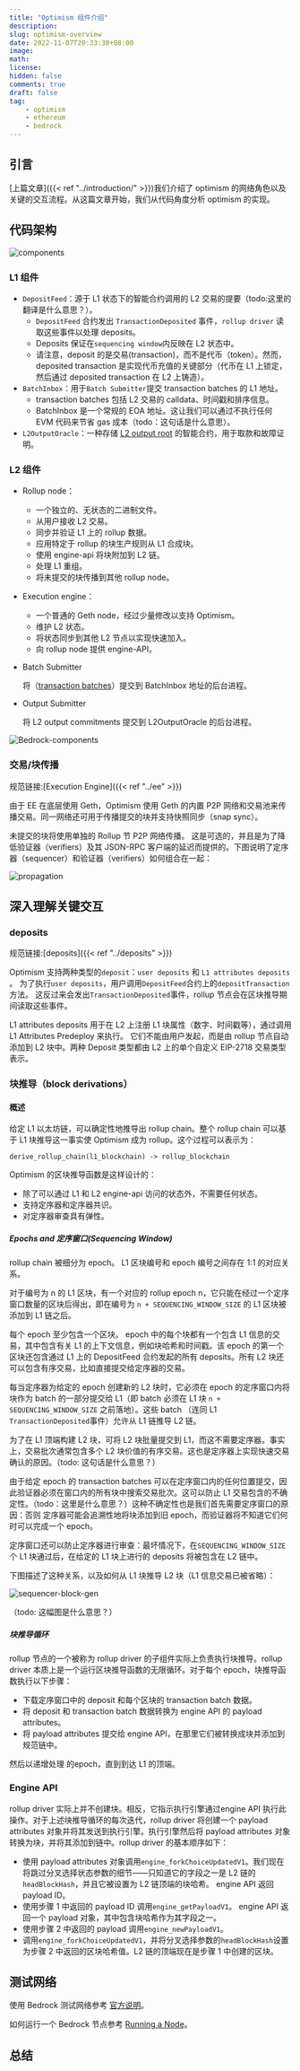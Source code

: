 ```yaml
---
title: "Optimism 组件介绍"
description:
slug: optimism-overview
date: 2022-11-07T20:33:30+08:00
image:
math:
license:
hidden: false
comments: true
draft: false
tag:
    - optimism
    - ethereum
    - bedrock
---
```


## 引言

[上篇文章]({{< ref "../introduction/" >}})我们介绍了 optimism 的网络角色以及关键的交互流程。从这篇文章开始，我们从代码角度分析 optimism 的实现。

## 代码架构

![components](components.png)

### L1 组件

+ `DepositFeed`：源于 L1 状态下的智能合约调用的 L2 交易的提要（todo:这里的翻译是什么意思？）。
  + `DepositFeed` 合约发出 `TransactionDeposited` 事件，`rollup driver` 读取这些事件以处理 deposits。
  + Deposits 保证在`sequencing window`内反映在 L2 状态中。
  + 请注意，deposit 的是交易(transaction)，而不是代币（token）。然而，deposited transaction 是实现代币充值的关键部分（代币在 L1 上锁定，然后通过 deposited transaction 在 L2 上铸造）。
+ `BatchInbox`：用于`Batch Submitter`提交 transaction batches 的 L1 地址。
  + transaction batches 包括 L2 交易的 calldata、时间戳和排序信息。
  + BatchInbox 是一个常规的 EOA 地址。这让我们可以通过不执行任何 EVM 代码来节省 gas 成本（todo：这句话是什么意思）。
+ `L2OutputOracle`：一种存储 [L2 output root](https://github.com/ethereum-optimism/optimism/blob/develop/specs/glossary.md#l2-output) 的智能合约，用于取款和故障证明。

### L2 组件

+ Rollup node：
  + 一个独立的、无状态的二进制文件。
  + 从用户接收 L2 交易。
  + 同步并验证 L1 上的 rollup 数据。
  + 应用特定于 rollup 的块生产规则从 L1 合成块。
  + 使用 engine-api 将块附加到 L2 链。
  + 处理 L1 重组。
  + 将未提交的块传播到其他 rollup node。

+ Execution engine：
  + 一个普通的 Geth node，经过少量修改以支持 Optimism。
  + 维护 L2 状态。
  + 将状态同步到其他 L2 节点以实现快速加入。
  + 向 rollup node 提供 engine-API。

+ Batch Submitter

  将（[transaction batches](https://github.com/ethereum-optimism/optimism/blob/develop/specs/glossary.md#sequencer-batch)）提交到 BatchInbox 地址的后台进程。

+ Output Submitter

  将 L2 output commitments 提交到 L2OutputOracle 的后台进程。

![Bedrock-components](Bedrock-components.png)

### 交易/块传播

规范链接:[Execution Engine]({{< ref "../ee" >}})

由于 EE 在底层使用 Geth，Optimism 使用 Geth 的内置 P2P 网络和交易池来传播交易。同一网络还可用于传播提交的块并支持快照同步（snap sync）。

未提交的块将使用单独的 Rollup 节 P2P 网络传播。 这是可选的，并且是为了降低验证器（verifiers）及其 JSON-RPC 客户端的延迟而提供的。下图说明了定序器（sequencer）和验证器（verifiers）如何组合在一起：

![propagation](propagation.png)

## 深入理解关键交互

### deposits

规范链接:[deposits]({{< ref "../deposits" >}})

Optimism 支持两种类型的`deposit`：`user deposits` 和 `L1 attributes deposits` 。 为了执行`user deposits`，用户调用`DepositFeed`合约上的`depositTransaction` 方法。 这反过来会发出`TransactionDeposited`事件，rollup 节点会在区块推导期间读取这些事件。

L1 attributes deposits 用于在 L2 上注册 L1 块属性（数字、时间戳等），通过调用 L1 Attributes Predeploy 来执行。 它们不能由用户发起，而是由 rollup 节点自动添加到 L2 块中。两种 Deposit 类型都由 L2 上的单个自定义 EIP-2718 交易类型表示。

### 块推导（block derivations）

#### 概述

给定 L1 以太坊链，可以确定性地推导出 rollup chain。整个 rollup chain 可以基于 L1 块推导这一事实使 Optimism 成为 rollup。这个过程可以表示为：

`derive_rollup_chain(l1_blockchain) -> rollup_blockchain`

Optimism 的区块推导函数是这样设计的：

+ 除了可以通过 L1 和 L2 engine-api 访问的状态外，不需要任何状态。
+ 支持定序器和定序器共识。
+ 对定序器审查具有弹性。

##### Epochs and 定序窗口(Sequencing Window)

rollup chain 被细分为 epoch。 L1 区块编号和 epoch 编号之间存在 1:1 的对应关系。

对于编号为 n 的 L1 区块，有一个对应的 rollup epoch n，它只能在经过一个定序窗口数量的区块后得出，即在编号为 `n + SEQUENCING_WINDOW_SIZE` 的 L1 区块被添加到 L1 链之后。

每个 epoch 至少包含一个区块。 epoch 中的每个块都有一个包含 L1 信息的交易，其中包含有关 L1 的上下文信息，例如块哈希和时间戳。该 epoch 的第一个区块还包含通过 L1 上的 DepositFeed 合约发起的所有 deposits。所有 L2 块还可以包含有序交易，比如直接提交给定序器的交易。

每当定序器为给定的 epoch 创建新的 L2 块时，它必须在 epoch 的定序窗口内将块作为 batch 的一部分提交给 L1（即 batch 必须在 L1 块 `n + SEQUENCING_WINDOW_SIZE` 之前落地）。这些 batch （连同 L1 `TransactionDeposited`事件）允许从 L1 链推导 L2 链。

为了在 L1 顶端构建 L2 块，可将 L2 块批量提交到 L1，而这不需要定序器。事实上，交易批次通常包含多个 L2 块价值的有序交易。这也是定序器上实现快速交易确认的原因。（todo: 这句话是什么意思？）

由于给定 epoch 的 transaction batches 可以在定序窗口内的任何位置提交，因此验证器必须在窗口内的所有块中搜索交易批次。这可以防止 L1 交易包含的不确定性。（todo：这里是什么意思？）这种不确定性也是我们首先需要定序窗口的原因：否则 定序器可能会追溯性地将块添加到旧 epoch，而验证器将不知道它们何时可以完成一个 epoch。

定序窗口还可以防止定序器进行审查：最坏情况下，在`SEQUENCING_WINDOW_SIZE`个 L1 块通过后，在给定的 L1 块上进行的 deposits 将被包含在 L2 链中。

下图描述了这种关系，以及如何从 L1 块推导 L2 块（L1 信息交易已被省略）：

![sequencer-block-gen](sequencer-block-gen.png)

（todo: 这幅图是什么意思？）

##### 块推导循环

rollup 节点的一个被称为 rollup driver 的子组件实际上负责执行块推导。rollup driver 本质上是一个运行区块推导函数的无限循环。对于每个 epoch，块推导函数执行以下步骤：

+ 下载定序窗口中的 deposit 和每个区块的 transaction batch 数据。
+ 将 deposit 和 transaction batch 数据转换为 engine API 的 payload attributes。
+ 将 payload attributes 提交给 engine API，在那里它们被转换成块并添加到规范链中。

然后以递增处理 的epoch，直到到达 L1 的顶端。

### Engine API

rollup driver 实际上并不创建块。相反，它指示执行引擎通过engine API 执行此操作。对于上述块推导循环的每次迭代，rollup driver 将创建一个 payload attributes 对象并将其发送到执行引擎。执行引擎然后将 payload attributes 对象转换为块，并将其添加到链中。rollup driver 的基本顺序如下：

+ 使用 payload attributes 对象调用`engine_forkChoiceUpdatedV1`。我们现在将跳过分叉选择状态参数的细节——只知道它的字段之一是 L2 链的`headBlockHash`，并且它被设置为 L2 链顶端的块哈希。 engine API 返回 payload  ID。
+ 使用步骤 1 中返回的 payload ID 调用`engine_getPayloadV1`。 engine API 返回一个 payload 对象，其中包含块哈希作为其字段之一。
+ 使用步骤 2 中返回的 payload 调用`engine_newPayloadV1`。
+ 调用`engine_forkChoiceUpdatedV1`，并将分叉选择参数的`headBlockHash`设置为步骤 2 中返回的区块哈希值。L2 链的顶端现在是步骤 1 中创建的区块。

## 测试网络

使用 Bedrock 测试网络参考 [官方说明](https://oplabs.notion.site/Usage-Guide-3667cfd2b180475894201f4a69089419)。

如何运行一个 Bedrock 节点参考 [Running a Node](https://oplabs.notion.site/Running-a-Node-eda545c730e64b44b762ab12e93296aa)。

## 总结
